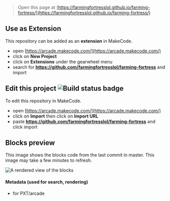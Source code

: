  


> Open this page at [https://farmingfortresslol.github.io/farming-fortress/](https://farmingfortresslol.github.io/farming-fortress/)

## Use as Extension

This repository can be added as an **extension** in MakeCode.

* open [https://arcade.makecode.com/](https://arcade.makecode.com/)
* click on **New Project**
* click on **Extensions** under the gearwheel menu
* search for **https://github.com/farmingfortresslol/farming-fortress** and import

## Edit this project ![Build status badge](https://github.com/farmingfortresslol/farming-fortress/workflows/MakeCode/badge.svg)

To edit this repository in MakeCode.

* open [https://arcade.makecode.com/](https://arcade.makecode.com/)
* click on **Import** then click on **Import URL**
* paste **https://github.com/farmingfortresslol/farming-fortress** and click import

## Blocks preview

This image shows the blocks code from the last commit in master.
This image may take a few minutes to refresh.

![A rendered view of the blocks](https://github.com/farmingfortresslol/farming-fortress/raw/master/.github/makecode/blocks.png)

#### Metadata (used for search, rendering)

* for PXT/arcade
<script src="https://makecode.com/gh-pages-embed.js"></script><script>makeCodeRender("{{ site.makecode.home_url }}", "{{ site.github.owner_name }}/{{ site.github.repository_name }}");</script>
